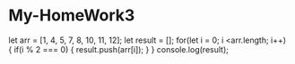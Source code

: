 # My-HomeWork3
let arr = [1, 4, 5, 7, 8, 10, 11, 12];
let result = [];
for(let i = 0; i <arr.length; i++) {
  if(i % 2 === 0) {
    result.push(arr[i]);
  }
}
console.log(result);
